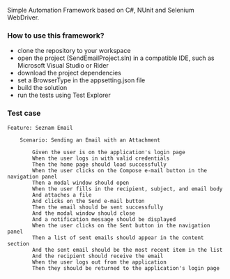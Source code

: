 Simple Automation Framework based on C#, NUnit and Selenium WebDriver.

### How to use this framework?
- clone the repository to your workspace
- open the project (SendEmailProject.sln) in a compatible IDE, such as Microsoft Visual Studio or Rider
- download the project dependencies
- set a BrowserType in the appsetting.json file
- build the solution
- run the tests using Test Explorer

### Test case
```
Feature: Seznam Email

    Scenario: Sending an Email with an Attachment

        Given the user is on the application's login page
        When the user logs in with valid credentials
        Then the home page should load successfully
        When the user clicks on the Compose e-mail button in the navigation panel
        Then a modal window should open
        When the user fills in the recipient, subject, and email body
        And attaches a file
        And clicks on the Send e-mail button
        Then the email should be sent successfully
        And the modal window should close
        And a notification message should be displayed
        When the user clicks on the Sent button in the navigation panel
        Then a list of sent emails should appear in the content section
        And the sent email should be the most recent item in the list
        And the recipient should receive the email
        When the user logs out from the application
        Then they should be returned to the application's login page
  ```

